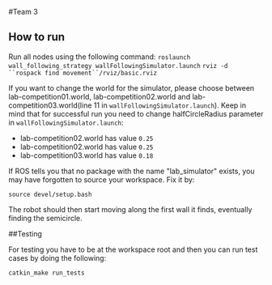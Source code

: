 #Team 3

## How to run

Run all nodes using the following command:
`roslaunch wall_following_strategy wallFollowingSimulator.launch`
`rviz -d ``rospack find movement``/rviz/basic.rviz`

If you want to change the world for the simulator, please choose between lab-competition01.world, lab-competition02.world and lab-competition03.world(line 11 in `wallFollowingSimulator.launch`).
Keep in mind that for successful run you need to change halfCircleRadius parameter in `wallFollowingSimulator.launch`:
* lab-competition02.world has value `0.25`
* lab-competition02.world has value `0.25`
* lab-competition03.world has value `0.18`

If ROS tells you that no package with the name "lab_simulator" exists, you may have forgotten to source your workspace. Fix it by:

`source devel/setup.bash`

The robot should then start moving along the first wall it finds, eventually finding the semicircle.


##Testing

For testing you have to be at the workspace root and then you can run test cases by doing the following:

`catkin_make run_tests`
